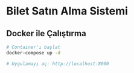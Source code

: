 # Bilet Satın Alma Sistemi

## Docker ile Çalıştırma
```bash
# Container'ı başlat
docker-compose up -d

# Uygulamayı aç: http://localhost:8000
